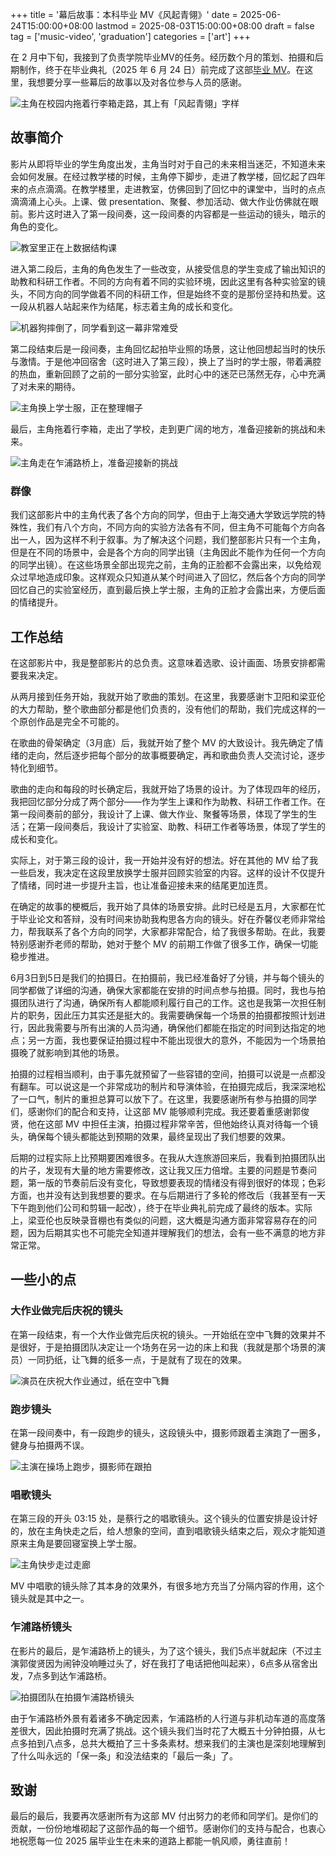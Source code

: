 +++
title = '幕后故事：本科毕业 MV《风起青翎》'
date = 2025-06-24T15:00:00+08:00
lastmod = 2025-08-03T15:00:00+08:00
draft = false
tag = ['music-video', 'graduation']
categories = ['art']
+++

在 2 月中下旬，我接到了负责学院毕业MV的任务。经历数个月的策划、拍摄和后期制作，终于在毕业典礼（2025
年 6 月 24 日）前完成了这部[毕业 MV][mv-link]。在这里，我想要分享一些幕后的故事以及对各位参与人员的感谢。

[mv-link]: https://www.bilibili.com/video/BV15TKGzZE9R/

<!--more-->

![主角在校园内拖着行李箱走路，其上有「风起青翎」字样](cover.webp "MV 封面")

## 故事简介

影片从即将毕业的学生角度出发，主角当时对于自己的未来相当迷茫，不知道未来会如何发展。在经过教学楼的时候，主角停下脚步，走进了教学楼，回忆起了四年来的点点滴滴。在教学楼里，走进教室，仿佛回到了回忆中的课堂中，当时的点点滴滴涌上心头。上课、做
presentation、聚餐、参加活动、做大作业仿佛就在眼前。影片这时进入了第一段间奏，这一段间奏的内容都是一些运动的镜头，暗示的角色的变化。

![教室里正在上数据结构课](memory-of-taking-classes.webp "主角走进教室，开始回忆上课内容")

进入第二段后，主角的角色发生了一些改变，从接受信息的学生变成了输出知识的助教和科研工作者。不同的方向有着不同的实验环境，因此这里有各种实验室的镜头，不同方向的同学做着不同的科研工作，但是始终不变的是那份坚持和热爱。这一段从机器人站起来作为结尾，标志着主角的成长和变化。

![机器狗摔倒了，同学看到这一幕非常难受](failure-of-robot.webp "同学们在实验室调试机器狗")

第二段结束后是一段间奏，主角回忆起拍毕业照的场景，这让他回想起当时的快乐与激情。于是他冲回宿舍（这时进入了第三段），换上了当时的学士服，带着满腔的热血，重新回顾了之前的一部分实验室，此时心中的迷茫已荡然无存，心中充满了对未来的期待。

![主角换上学士服，正在整理帽子](putting-on-bachelor-dress.webp "主角换上学士服")

最后，主角拖着行李箱，走出了学校，走到更广阔的地方，准备迎接新的挑战和未来。

![主角走在乍浦路桥上，准备迎接新的挑战](walking-on-the-zupoo-road-bridge.webp "主角走在乍浦路桥上，看着黄浦江对岸的风景")

### 群像

我们这部影片中的主角代表了各个方向的同学，但由于上海交通大学致远学院的特殊性，我们有八个方向，不同方向的实验方法各有不同，但主角不可能每个方向各出一人，因为这样不利于叙事。为了解决这个问题，我们整部影片只有一个主角，但是在不同的场景中，会是各个方向的同学出镜（主角因此不能作为任何一个方向的同学出镜）。在这些场景全部出现完之前，主角的正脸都不会露出来，以免给观众过早地造成印象。这样观众只知道从某个时间进入了回忆，然后各个方向的同学回忆自己的实验室经历，直到最后换上学士服，主角的正脸才会露出来，方便后面的情绪提升。

## 工作总结

在这部影片中，我是整部影片的总负责。这意味着选歌、设计画面、场景安排都需要我来决定。

从两月接到任务开始，我就开始了歌曲的策划。在这里，我要感谢卞卫阳和梁亚伦的大力帮助，整个歌曲部分都是他们负责的，没有他们的帮助，我们完成这样的一个原创作品是完全不可能的。

在歌曲的骨架确定（3月底）后，我就开始了整个 MV
的大致设计。我先确定了情绪的走向，然后逐步把每个部分的故事概要确定，再和歌曲负责人交流讨论，逐步特化到细节。

歌曲的走向和每段的时长确定后，我就开始了场景的设计。为了体现四年的经历，我把回忆部分分成了两个部分——作为学生上课和作为助教、科研工作者工作。在第一段间奏前的部分，我设计了上课、做大作业、聚餐等场景，体现了学生的生活；在第一段间奏后，我设计了实验室、助教、科研工作者等场景，体现了学生的成长和变化。

实际上，对于第三段的设计，我一开始并没有好的想法。好在其他的 MV 给了我一些启发，我决定在这段里放换学士服并回顾实验室的内容。这样的设计不仅提升了情绪，同时进一步提升主旨，也让准备迎接未来的结尾更加连贯。

在确定的故事的梗概后，我开始了具体的场景安排。此时已经是五月，大家都在忙于毕业论文和答辩，没有时间来协助我构思各方向的镜头。好在乔馨仪老师非常给力，帮我联系了各个方向的同学，大家都非常配合，给了我很多帮助。在此，我要特别感谢乔老师的帮助，她对于整个 MV 的前期工作做了很多工作，确保一切能稳步推进。

6月3日到5日是我们的拍摄日。在拍摄前，我已经准备好了分镜，并与每个镜头的同学都做了详细的沟通，确保大家都能在安排的时间点参与拍摄。同时，我也与拍摄团队进行了沟通，确保所有人都能顺利履行自己的工作。这也是我第一次担任制片的职务，因此压力其实还是挺大的。我需要确保每一个场景的拍摄都按照计划进行，因此我需要与所有出演的人员沟通，确保他们都能在指定的时间到达指定的地点；另一方面，我也要保证拍摄过程中不能出现很大的意外，不能因为一个场景拍摄晚了就影响到其他的场景。

拍摄的过程相当顺利，由于事先就预留了一些容错的空间，拍摄可以说是一点都没有翻车。可以说这是一个非常成功的制片和导演体验，在拍摄完成后，我深深地松了一口气，制片的重担总算可以放下了。在这里，我要感谢所有参与拍摄的同学们，感谢你们的配合和支持，让这部 MV 能够顺利完成。我还要着重感谢郭俊贤，他在这部 MV 中担任主演，拍摄过程非常辛苦，但他始终认真对待每一个镜头，确保每个镜头都能达到预期的效果，最终呈现出了我们想要的效果。

后期的过程实际上比预期要困难很多。在我从大连旅游回来后，我看到拍摄团队出的片子，发现有大量的地方需要修改，这让我又压力倍增。主要的问题是节奏问题，第一版的节奏前后没有变化，导致想要表现的情绪没有得到很好的体现；色彩方面，也并没有达到我想要的要求。在与后期进行了多轮的修改后（我甚至有一天下午跑到他们公司和剪辑一起改），终于在毕业典礼前完成了最终的版本。实际上，梁亚伦也反映录音棚也有类似的问题，这大概是沟通方面非常容易存在的问题，因为后期其实也不可能完全知道并理解我们的想法，会有一些不满意的地方非常正常。

## 一些小的点

### 大作业做完后庆祝的镜头

在第一段结束，有一个大作业做完后庆祝的镜头。一开始纸在空中飞舞的效果并不是很好，于是拍摄团队决定让一个场务在另一边的床上和我（我就是那个场景的演员）一同扔纸，让飞舞的纸多一点，于是就有了现在的效果。

![演员在庆祝大作业通过，纸在空中飞舞](assignment-cheers.webp "大作业做完后庆祝的镜头")

### 跑步镜头

在第一段间奏中，有一段跑步的镜头，这段镜头中，摄影师跟着主演跑了一圈多，健身与拍摄两不误。

![主演在操场上跑步，摄影师在跟拍](actor-running.webp "演员在操场上跑步")

### 唱歌镜头

在第三段的开头 03:15 处，是蔡行之的唱歌镜头。这个镜头的位置安排是设计好的，放在主角快走之后，给人想象的空间，直到唱歌镜头结束之后，观众才能知道原来主角是要回寝室换上学士服。

![主角快步走过走廊](actor-walking-fast.webp "主角快步走过")

MV 中唱歌的镜头除了其本身的效果外，有很多地方充当了分隔内容的作用，这个镜头就是其中之一。

### 乍浦路桥镜头

在影片的最后，是乍浦路桥上的镜头，为了这个镜头，我们5点半就起床（不过主演郭俊贤因为闹钟没响睡过头了，好在我打了电话把他叫起来），6点多从宿舍出发，7点多到达乍浦路桥。

![拍摄团队在拍摄乍浦路桥镜头](zuppo-road-bridge-scene.webp "拍摄乍浦路桥镜头剧照")

由于乍浦路桥外景有着诸多不确定因素，乍浦路桥的人行道与非机动车道的高度落差很大，因此拍摄时充满了挑战。这个镜头我们当时花了大概五十分钟拍摄，从七点多拍到八点多，总共大概拍了三十多条素材。想来我们的主演也是深刻地理解到了什么叫永远的「保一条」和没法结束的「最后一条」了。

## 致谢

最后的最后，我要再次感谢所有为这部 MV 付出努力的老师和同学们。是你们的贡献，一份份地堆砌起了这部作品的每一个细节。感谢你们的支持与配合，也衷心地祝愿每一位 2025 届毕业生在未来的道路上都能一帆风顺，勇往直前！

